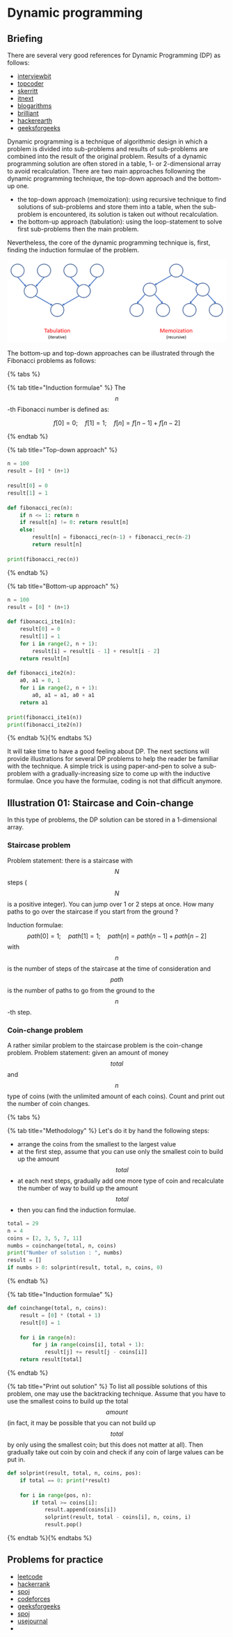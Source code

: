 # Dynamic programming

## Briefing
There are several very good references for Dynamic Programming (DP) as follows:

* [interviewbit](https://www.interviewbit.com/courses/programming/topics/dynamic-programming/)
* [topcoder](https://www.topcoder.com/community/competitive-programming/tutorials/dynamic-programming-from-novice-to-advanced/)
* [skerritt](https://skerritt.blog/dynamic-programming/)
* [itnext](https://itnext.io/introduction-to-multi-dimensional-dynamic-programming-666b095b2e7b)
* [blogarithms](https://blogarithms.github.io/articles/2019-03/cracking-dp-part-one)
* [brilliant](https://brilliant.org/wiki/problem-solving-dynamic-programming/)
* [hackerearth](https://www.hackerearth.com/practice/algorithms/dynamic-programming/introduction-to-dynamic-programming-1/tutorial/)
* [geeksforgeeks](https://www.geeksforgeeks.org/dynamic-programming/)

Dynamic programming is a technique of algorithmic design in which a problem is divided into sub-problems and results of sub-problems are combined into the result of the original problem. Results of a dynamic programming solution are often stored in a table, 1- or 2-dimensional array to avoid recalculation. There are two main approaches followning the dynamic programming technique, the top-down approach and the bottom-up one. 

- the top-down approach (memoization): using recursive technique to find solutions of sub-problems and store them into a table, when the sub-problem is encountered, its solution is taken out without recalculation.
- the bottom-up approach (tabulation): using the loop-statement to solve first sub-problems then the main problem.

Nevertheless, the core of the dynamic programming technique is, first, finding the induction formulae of the problem.

![Illustration of general dynamic programming technique](../../.gitbook/assets/dp_general.png)

The bottom-up and top-down approaches can be illustrated through the Fibonacci problems as follows:

{% tabs %}

{% tab title="Induction formulae" %}
The $$n$$-th Fibonacci number is defined as: 

  $$ f[0] = 0; \quad f[1] = 1; \quad f[n] = f[n-1] + f[n-2]$$

{% endtab %}

{% tab title="Top-down approach" %}
```python
n = 100
result = [0] * (n+1)

result[0] = 0
result[1] = 1

def fibonacci_rec(n):
    if n <= 1: return n
    if result[n] != 0: return result[n]
    else:
        result[n] = fibonacci_rec(n-1) + fibonacci_rec(n-2)
        return result[n]
        
print(fibonacci_rec(n))        
```
{% endtab %}

{% tab title="Bottom-up approach" %}
```python
n = 100
result = [0] * (n+1) 

def fibonacci_ite1(n):
    result[0] = 0
    result[1] = 1
    for i in range(2, n + 1):
        result[i] = result[i - 1] + result[i - 2]
    return result[n]
    
def fibonacci_ite2(n):
    a0, a1 = 0, 1
    for i in range(2, n + 1):
        a0, a1 = a1, a0 + a1
    return a1
    
print(fibonacci_ite1(n))
print(fibonacci_ite2(n))
```
{% endtab %}{% endtabs %}
  
It will take time to have a good feeling about DP. The next sections will provide illustrations for several DP problems to help the reader be familiar with the technique. A simple trick is using paper-and-pen to solve a sub-problem with a gradually-increasing size to come up with the inductive formulae. Once you have the formulae, coding is not that difficult anymore. 


## Illustration 01: Staircase and Coin-change
In this type of problems, the DP solution can be stored in a 1-dimensional array.

### Staircase problem
Problem statement: there is a staircase with $$N$$ steps ($$N$$ is a positive integer). You can jump over 1 or 2 steps at once. How many paths to go over the staircase if you start from the ground ?

Induction formulae: $$ path[0] = 1; \quad path[1] = 1; \quad path[n] = path[n-1] + path[n-2]$$ with $$n$$ is the number of steps of the staircase at the time of consideration and $$path$$ is the number of paths to go from the ground to the $$n$$-th step.

### Coin-change problem
A rather similar problem to the staircase problem is the coin-change problem. Problem statement: given an amount of money $$total$$ and $$n$$ type of coins (with the unlimited amount of each coins). Count and print out the number of coin changes.

{% tabs %}

{% tab title="Methodology" %}
Let's do it by hand the following steps:

- arrange the coins from the smallest to the largest value
- at the first step, assume that you can use only the smallest coin to build up the amount $$total$$
- at each next steps, gradually add one more type of coin and recalculate the number of way to build up the amount $$total$$
- then you can find the induction formulae.

```python
total = 29
n = 4
coins = [2, 3, 5, 7, 11]
numbs = coinchange(total, n, coins)
print("Number of solution : ", numbs)
result = []
if numbs > 0: solprint(result, total, n, coins, 0)
```
{% endtab %}

{% tab title="Induction formulae" %}
```python
def coinchange(total, n, coins):
    result = [0] * (total + 1)
    result[0] = 1

    for i in range(n):
        for j in range(coins[i], total + 1):
            result[j] += result[j - coins[i]]
    return result[total]
```
{% endtab %}

{% tab title="Print out solution" %}
To list all possible solutions of this problem, one may use the backtracking technique. Assume that you have to use the smallest coins to build up the total $$amount$$ (in fact, it may be possible that you can not build up $$total$$ by only using the smallest coin; but this does not matter at all). Then gradually take out coin by coin and check if any coin of large values can be put in.

```python
def solprint(result, total, n, coins, pos):
    if total == 0: print(*result)

    for i in range(pos, n):
        if total >= coins[i]:
            result.append(coins[i])
            solprint(result, total - coins[i], n, coins, i)
            result.pop()
```
{% endtab %}{% endtabs %}


## Problems for practice

* [leetcode](https://leetcode.com/tag/dynamic-programming/)
* [hackerrank](https://www.hackerrank.com/domains/algorithms?filters%5Bsubdomains%5D%5B%5D=dynamic-programming)
* [spoj](https://apps.topcoder.com/forums/?module=Thread&start=0&threadID=674592)
* [codeforces](https://codeforces.com/blog/entry/325)
* [geeksforgeeks](https://practice.geeksforgeeks.org/explore/?category%5B%5D=Dynamic%20Programming&page=1&sortBy=accuracy)
* [spoj](https://www.spoj.com/problems/tag/dynamic-programming)
* [usejournal](https://blog.usejournal.com/top-50-dynamic-programming-practice-problems-4208fed71aa3)
* 
